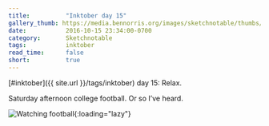 ```yaml
---
title:          "Inktober day 15"
gallery_thumb: https://media.bennorris.org/images/sketchnotable/thumbs/inktober-day-15.jpg
date:           2016-10-15 23:34:00-0700
category:       Sketchnotable
tags:           inktober
read_time:      false
short:          true
---
```

[#inktober]({{ site.url }}/tags/inktober) day 15: Relax.

Saturday afternoon college football. Or so I’ve heard.

![Watching football](https://media.bennorris.org/images/sketchnotable/inktober-2016/inktober-day-15.jpg){:loading="lazy"}
